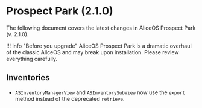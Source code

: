 #  Prospect Park (2.1.0)

The following document covers the latest changes in AliceOS Prospect Park (v. 2.1.0).

!!! info "Before you upgrade"
    AliceOS Prospect Park is a dramatic overhaul of the classic AliceOS and may break upon installation. Please review everything carefully.

## Inventories

- `ASInventoryManagerView` and `ASInventorySubView` now use the `export` method instead of the deprecated `retrieve`.